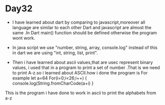 # Day32

* I have learned about dart by comparing to javascript,moreover all language are similar to each other Dart and javascript are almost the same .In Dart main() function should be defined otherwise the program wont work.
* In java script we use "number, string, array, console.log" instead of this in dart we are using "int, string, list, print".

* Then i have learned about ascii values,that are usec represent binary values,
i used that in a program to print a set of number .That is we need to print A-z.so i learned about ASCII.how i done the program is 
  For example
 let a=64
 For(i=0;i<26;i++)
 {
 console.log(String.fromCharCode(a+i)
 }

This is the program i have done to work in ascii to print the alphabets from a-z 
